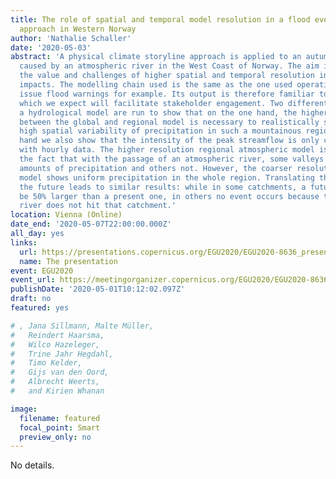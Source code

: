 ```yaml
---
title: The role of spatial and temporal model resolution in a flood event storyline
  approach in Western Norway
author: 'Nathalie Schaller'
date: '2020-05-03'
abstract: 'A physical climate storyline approach is applied to an autumn flood event
  caused by an atmospheric river in the West Coast of Norway. The aim is to demonstrate
  the value and challenges of higher spatial and temporal resolution in simulating
  impacts. The modelling chain used is the same as the one used operationally, to
  issue flood warnings for example. Its output is therefore familiar to many users,
  which we expect will facilitate stakeholder engagement. Two different versions of
  a hydrological model are run to show that on the one hand, the higher spatial resolution
  between the global and regional model is necessary to realistically simulate the
  high spatial variability of precipitation in such a mountainous region. On the other
  hand we also show that the intensity of the peak streamflow is only captured realistically
  with hourly data. The higher resolution regional atmospheric model is able to simulate
  the fact that with the passage of an atmospheric river, some valleys receive high
  amounts of precipitation and others not. However, the coarser resolution global
  model shows uniform precipitation in the whole region. Translating the event into
  the future leads to similar results: while in some catchments, a future flood might
  be 50% larger than a present one, in others no event occurs because the atmospheric
  river does not hit that catchment.'
location: Vienna (Online)
date_end: '2020-05-07T22:00:00.000Z'
all_day: yes
links:
  url: https://presentations.copernicus.org/EGU2020/EGU2020-8636_presentation.pdf
  name: The presentation
event: EGU2020
event_url: https://meetingorganizer.copernicus.org/EGU2020/EGU2020-8636.html
publishDate: '2020-05-01T10:12:02.097Z'
draft: no
featured: yes

# , Jana Sillmann, Malte Müller,
#   Reindert Haarsma,
#   Wilco Hazeleger,
#   Trine Jahr Hegdahl,
#   Timo Kelder,
#   Gijs van den Oord,
#   Albrecht Weerts,
#   and Kirien Whanan

image:
  filename: featured
  focal_point: Smart
  preview_only: no
---
```

No details.
